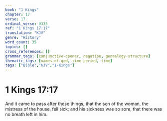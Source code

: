 ```yaml
---
book: "1 Kings"
chapter: 17
verse: 17
ordinal_verse: 9335
ref: "1 Kings 17:17"
translation: "KJV"
genre: "History"
word_count: 35
topics: []
cross_references: []
grammar_tags: [conjunctive-opener, negation, genealogy-structure]
thematic_tags: [names-of-god, time-period, time]
tags: ["Bible","KJV","1-Kings"]
---
```


# 1 Kings 17:17

And it came to pass after these things, that the son of the woman, the mistress of the house, fell sick; and his sickness was so sore, that there was no breath left in him.
